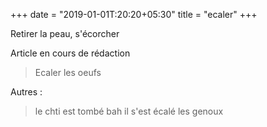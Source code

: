 +++
date = "2019-01-01T:20:20+05:30"
title = "ecaler"
+++

Retirer la peau, s'écorcher
<!--more-->
Article en cours de rédaction

> Ecaler les oeufs

Autres :
>le chti est tombé bah il s'est écalé les genoux
